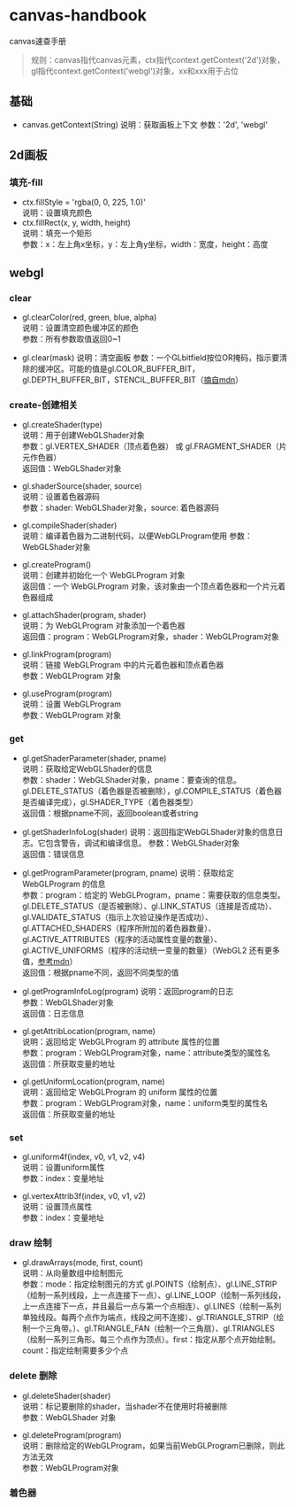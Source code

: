 # canvas-handbook
canvas速查手册

> 规则：canvas指代canvas元素，ctx指代context.getContext('2d')对象，gl指代context.getContext('webgl')对象，xx和xxx用于占位

## 基础
* canvas.getContext(String)
说明：获取画板上下文
参数：'2d', 'webgl'
  

## 2d画板  

### 填充-fill
* ctx.fillStyle = 'rgba(0, 0, 225, 1.0)'  
说明：设置填充颜色
* ctx.fillRect(x, y, width, height)  
说明：填充一个矩形  
参数：x：左上角x坐标，y：左上角y坐标，width：宽度，height：高度

## webgl
### clear
* gl.clearColor(red, green, blue, alpha)  
说明：设置清空颜色缓冲区的颜色  
参数：所有参数取值返回0~1  

* gl.clear(mask)
说明：清空画板
参数：一个GLbitfield按位OR掩码，指示要清除的缓冲区。可能的值是gl.COLOR_BUFFER_BIT，gl.DEPTH_BUFFER_BIT，STENCIL_BUFFER_BIT（[摘自mdn](https://developer.mozilla.org/en-US/docs/Web/API/WebGLRenderingContext/clear)）
### create-创建相关
* gl.createShader(type)  
说明：用于创建WebGLShader对象  
参数：gl.VERTEX_SHADER（顶点着色器） 或 gl.FRAGMENT_SHADER（片元作色器）  
返回值：WebGLShader对象  

* gl.shaderSource(shader, source)  
说明：设置着色器源码  
参数：shader: WebGLShader对象，source: 着色器源码  

* gl.compileShader(shader)  
说明：编译着色器为二进制代码，以便WebGLProgram使用
参数：WebGLShader对象

* gl.createProgram()  
说明：创建并初始化一个 WebGLProgram 对象  
返回值：一个 WebGLProgram 对象，该对象由一个顶点着色器和一个片元着色器组成  

* gl.attachShader(program, shader)  
说明：为 WebGLProgram 对象添加一个着色器  
返回值：program：WebGLProgram对象，shader：WebGLProgram对象  

* gl.linkProgram(program)  
说明：链接 WebGLProgram 中的片元着色器和顶点着色器  
参数：WebGLProgram 对象  

* gl.useProgram(program)  
说明：设置 WebGLProgram  
参数：WebGLProgram 对象


### get
* gl.getShaderParameter(shader, pname)  
说明：获取给定WebGLShader的信息  
参数：shader：WebGLShader对象，pname：要查询的信息。gl.DELETE_STATUS（着色器是否被删除），gl.COMPILE_STATUS（着色器是否编译完成），gl.SHADER_TYPE（着色器类型）  
返回值：根据pname不同，返回boolean或者string  

* gl.getShaderInfoLog(shader)
说明：返回指定WebGLShader对象的信息日志。它包含警告，调试和编译信息。
参数：WebGLShader对象  
返回值：错误信息

* gl.getProgramParameter(program, pname)
说明：获取给定 WebGLProgram 的信息  
参数：program：给定的 WebGLProgram，pname：需要获取的信息类型。gl.DELETE_STATUS（是否被删除）、gl.LINK_STATUS（连接是否成功）、gl.VALIDATE_STATUS（指示上次验证​​操作是否成功）、gl.ATTACHED_SHADERS（程序所附加的着色器数量）、gl.ACTIVE_ATTRIBUTES（程序的活动属性变量的数量）、gl.ACTIVE_UNIFORMS（程序的活动统一变量的数量）（WebGL2 还有更多值，[参考mdn](https://developer.mozilla.org/en-US/docs/Web/API/WebGLRenderingContext/getProgramParameter)）  
返回值：根据pname不同，返回不同类型的值  

* gl.getProgramInfoLog(program)
说明：返回program的日志    
参数：WebGLShader对象  
返回值：日志信息  

* gl.getAttribLocation(program, name)  
说明：返回给定 WebGLProgram 的 attribute 属性的位置  
参数：program：WebGLProgram对象，name：attribute类型的属性名  
返回值：所获取变量的地址

* gl.getUniformLocation(program, name)  
说明：返回给定 WebGLProgram 的 uniform 属性的位置  
参数：program：WebGLProgram对象，name：uniform类型的属性名  
返回值：所获取变量的地址

### set
* gl.uniform4f(index, v0, v1, v2, v4)  
说明：设置uniform属性  
参数：index：变量地址

* gl.vertexAttrib3f(index, v0, v1, v2)  
说明：设置顶点属性  
参数：index：变量地址

### draw 绘制
* gl.drawArrays(mode, first, count)  
说明：从向量数组中绘制图元  
参数：mode：指定绘制图元的方式 gl.POINTS（绘制点）、gl.LINE_STRIP（绘制一系列线段，上一点连接下一点）、gl.LINE_LOOP（绘制一系列线段，上一点连接下一点，并且最后一点与第一个点相连）、gl.LINES（绘制一系列单独线段。每两个点作为端点，线段之间不连接）、gl.TRIANGLE_STRIP（绘制一个三角带。）、gl.TRIANGLE_FAN（绘制一个三角扇）、gl.TRIANGLES（绘制一系列三角形。每三个点作为顶点）。first：指定从那个点开始绘制。count：指定绘制需要多少个点


### delete 删除
* gl.deleteShader(shader)  
说明：标记要删除的shader，当shader不在使用时将被删除  
参数：WebGLShader 对象

* gl.deleteProgram(program)  
说明：删除给定的WebGLProgram，如果当前WebGLProgram已删除，则此方法无效  
参数：WebGLProgram对象



### 着色器
